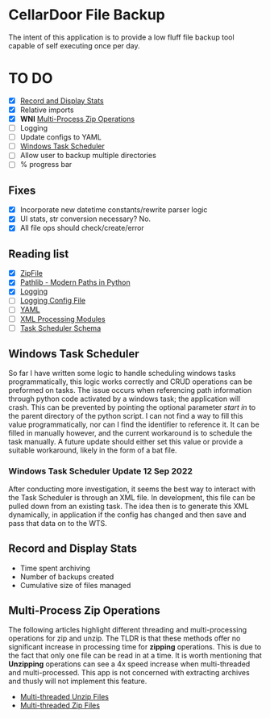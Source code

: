 # CellarDoor File Backup
The intent of this application is to provide a low fluff file backup tool capable of self executing once per day.

# TO DO
- [X] [Record and Display Stats](#record-and-display-stats)
- [X] Relative imports
- [X] **WNI** [Multi-Process Zip Operations](#multi-process-zip-operations)
- [ ] Logging
- [ ] Update configs to YAML
- [ ] [Windows Task Scheduler](#windows-task-scheduler)
- [ ] Allow user to backup multiple directories
- [ ] % progress bar

## Fixes
- [X] Incorporate new datetime constants/rewrite parser logic
- [X] UI stats, str conversion necessary? No.
- [X] All file ops should check/create/error

## Reading list
- [X] [ZipFile](https://docs.python.org/3/library/zipfile.html?highlight=zipfile#module-zipfile)
- [X] [Pathlib - Modern Paths in Python](https://docs.python.org/3/library/pathlib.html?highlight=pathlib#module-pathlib)
- [X] [Logging](https://docs.python.org/3/library/logging.html)
- [ ] [Logging Config File](https://docs.python.org/3/library/logging.config.html#module-logging.config)
- [ ] [YAML](https://realpython.com/python-yaml/)
- [ ] [XML Processing Modules](https://docs.python.org/3/library/xml.html?highlight=xml#module-xml)
- [ ] [Task Scheduler Schema](https://docs.microsoft.com/en-us/windows/win32/taskschd/task-scheduler-schema)

## Windows Task Scheduler
So far I have written some logic to handle scheduling windows tasks programmatically, this logic works correctly and CRUD operations can be preformed on tasks. The issue occurs when referencing path information through python code activated by a windows task; the application will crash. This can be prevented by pointing the optional parameter *start in* to the parent directory of the python script. I can not find a way to fill this value programmatically, nor can I find the identifier to reference it. It can be filled in manually however, and the current workaround is to schedule the task manually. A future update should either set this value or provide a suitable workaround, likely in the form of a bat file.

### Windows Task Scheduler Update 12 Sep 2022
After conducting more investigation, it seems the best way to interact with the Task Scheduler is through an XML file. In development, this file can be pulled down from an existing task. The idea then is to generate this XML dynamically, in application if the config has changed and then save and pass that data on to the WTS.

## Record and Display Stats
- Time spent archiving
- Number of backups created
- Cumulative size of files managed 

## Multi-Process Zip Operations
The following articles highlight different threading and multi-processing operations for zip and unzip. The TLDR is that these methods offer no significant increase in processing time for **zipping** operations. This is due to the fact that only one file can be read in at a time. It is worth mentioning that **Unzipping** operations can see a 4x speed increase when multi-threaded and multi-processed. This app is not concerned with extracting archives and thusly will not implement this feature.

- [Multi-threaded Unzip Files](https://superfastpython.com/multithreaded-unzip-files/)
- [Multi-threaded Zip Files](https://superfastpython.com/multithreaded-zip-files/)